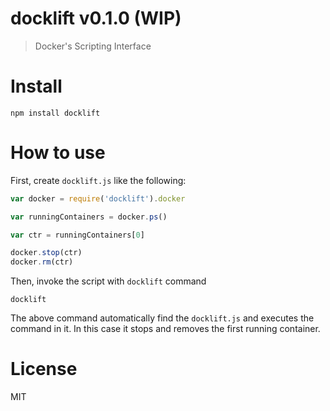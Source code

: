 # docklift v0.1.0 (WIP)

> Docker's Scripting Interface

# Install

    npm install docklift

# How to use

First, create `docklift.js` like the following:

```js
var docker = require('docklift').docker

var runningContainers = docker.ps()

var ctr = runningContainers[0]

docker.stop(ctr)
docker.rm(ctr)
```

Then, invoke the script with `docklift` command

    docklift

The above command automatically find the `docklift.js` and executes the command in it. In this case it stops and removes the first running container.

# License

MIT
